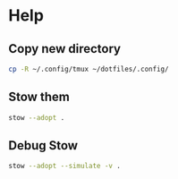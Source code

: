 # Help

## Copy new directory

```bash
cp -R ~/.config/tmux ~/dotfiles/.config/
```

## Stow them

```bash
stow --adopt .
```

## Debug Stow

```bash
stow --adopt --simulate -v .
```
